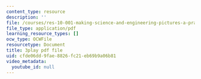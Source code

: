 ```yaml
---
content_type: resource
description: ''
file: /courses/res-10-001-making-science-and-engineering-pictures-a-practical-guide-to-presenting-your-work-spring-2016/cfde06dd9fae8826fc21eb69b9a06b81_7wOsPc0XtpY.pdf
file_type: application/pdf
learning_resource_types: []
ocw_type: OCWFile
resourcetype: Document
title: 3play pdf file
uid: cfde06dd-9fae-8826-fc21-eb69b9a06b81
video_metadata:
  youtube_id: null
---
```

